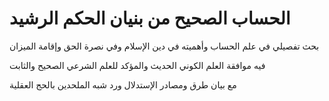 # الحساب الصحيح من بنيان الحكم الرشيد

بحث تفصيلي في علم الحساب وأهميته في دين الإسلام وفي نصرة الحق وإقامة الميزان 

فيه موافقة العلم الكوني الحديث والمؤكد للعلم الشرعي الصحيح والثابت

مع بيان طرق ومصادر الإستدلال ورد شبه الملحدين بالحج العقلية


```{tableofcontents}
```
